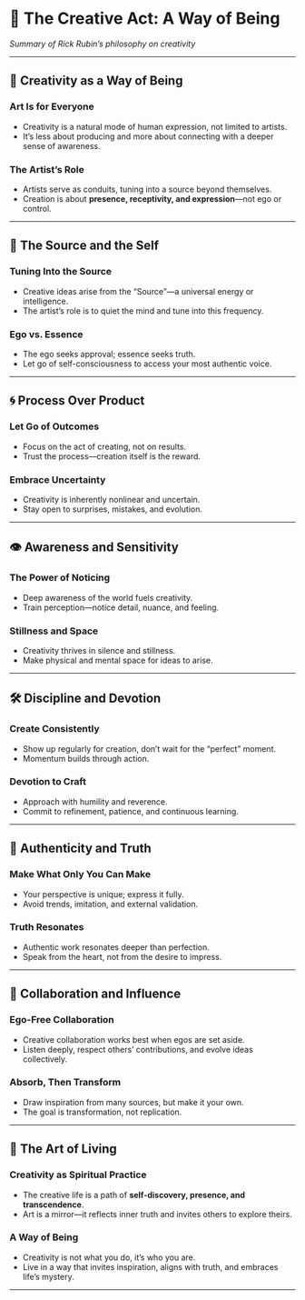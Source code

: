 

# 🎨 The Creative Act: A Way of Being

*Summary of Rick Rubin’s philosophy on creativity*

---

## 🌟 Creativity as a Way of Being

### Art Is for Everyone

* Creativity is a natural mode of human expression, not limited to artists.
* It’s less about producing and more about connecting with a deeper sense of awareness.

### The Artist’s Role

* Artists serve as conduits, tuning into a source beyond themselves.
* Creation is about **presence, receptivity, and expression**—not ego or control.

---

## 🔮 The Source and the Self

### Tuning Into the Source

* Creative ideas arise from the “Source”—a universal energy or intelligence.
* The artist’s role is to quiet the mind and tune into this frequency.

### Ego vs. Essence

* The ego seeks approval; essence seeks truth.
* Let go of self-consciousness to access your most authentic voice.

---

## 🌀 Process Over Product

### Let Go of Outcomes

* Focus on the act of creating, not on results.
* Trust the process—creation itself is the reward.

### Embrace Uncertainty

* Creativity is inherently nonlinear and uncertain.
* Stay open to surprises, mistakes, and evolution.

---

## 👁️ Awareness and Sensitivity

### The Power of Noticing

* Deep awareness of the world fuels creativity.
* Train perception—notice detail, nuance, and feeling.

### Stillness and Space

* Creativity thrives in silence and stillness.
* Make physical and mental space for ideas to arise.

---

## 🛠️ Discipline and Devotion

### Create Consistently

* Show up regularly for creation, don’t wait for the “perfect” moment.
* Momentum builds through action.

### Devotion to Craft

* Approach with humility and reverence.
* Commit to refinement, patience, and continuous learning.

---

## 💎 Authenticity and Truth

### Make What Only You Can Make

* Your perspective is unique; express it fully.
* Avoid trends, imitation, and external validation.

### Truth Resonates

* Authentic work resonates deeper than perfection.
* Speak from the heart, not from the desire to impress.

---

## 🤝 Collaboration and Influence

### Ego-Free Collaboration

* Creative collaboration works best when egos are set aside.
* Listen deeply, respect others’ contributions, and evolve ideas collectively.

### Absorb, Then Transform

* Draw inspiration from many sources, but make it your own.
* The goal is transformation, not replication.

---

## 🧘 The Art of Living

### Creativity as Spiritual Practice

* The creative life is a path of **self-discovery, presence, and transcendence**.
* Art is a mirror—it reflects inner truth and invites others to explore theirs.

### A Way of Being

* Creativity is not what you do, it’s who you are.
* Live in a way that invites inspiration, aligns with truth, and embraces life’s mystery.

---

